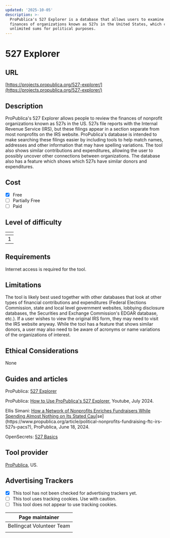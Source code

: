 ```yaml
---
updated: '2025-10-05'
description: >-
  ProPublica's 527 Explorer is a database that allows users to examine the
  finances of organizations known as 527s in the United States, which can raise
  unlimited sums for political purposes.
---
```


# 527 Explorer

## URL

[https://projects.propublica.org/527-explorer/](https://projects.propublica.org/527-explorer/)

## Description

ProPublica's 527 Explorer allows people to review the finances of nonprofit organizations known as 527s in the US. 527s file reports with the Internal Revenue Service (IRS), but these filings appear in a section separate from most nonprofits on the IRS website. ProPublica's database is intended to make searching these filings easier by including tools to help match names, addresses and other information that may have spelling variations. The tool also shows similar contributions and expenditures, allowing the user to possibly uncover other connections between organizations. The database also has a feature which shows which 527s have similar donors and expenditures.

## Cost

* [x] Free
* [ ] Partially Free
* [ ] Paid

## Level of difficulty

<table><thead><tr><th data-type="rating" data-max="5"></th></tr></thead><tbody><tr><td>1</td></tr></tbody></table>

## Requirements

Internet access is required for the tool.

## Limitations

The tool is likely best used together with other databases that look at other types of financial contributions and expenditures (Federal Elections Commission, state and local level government websites, lobbying disclosure databases, the Securities and Exchange Commission's EDGAR database, etc.). If a user wishes to view the original IRS form, they may need to visit the IRS website anyway. While the tool has a feature that shows similar donors, a user may also need to be aware of acronyms or name variations of the organizations of interest.

## Ethical Considerations

None

## Guides and articles

ProPublica: [527 Explorer](https://projects.propublica.org/527-explorer/)

ProPublica: [How to Use ProPublica's 527 Explorer](https://www.youtube.com/watch?v=AOeMZUjVxtU), Youtube, July 2024.

Ellis Simani: [How a Network of Nonprofits Enriches Fundraisers While Spending Almost Nothing on Its Stated Cau](https://www.propublica.org/article/political-nonprofits-fundraising-ftc-irs-527s-pacs?)[se](https://www.propublica.org/article/political-nonprofits-fundraising-ftc-irs-527s-pacs?), ProPublica, June 18, 2024.

OpenSecrets: [527 Basics](https://www.opensecrets.org/527s/basics.php)

## Tool provider

[ProPublica](https://www.propublica.org/about/), US.

## Advertising Trackers

* [x] This tool has not been checked for advertising trackers yet.
* [ ] This tool uses tracking cookies. Use with caution.
* [ ] This tool does not appear to use tracking cookies.

| Page maintainer           |
| ------------------------- |
| Bellingcat Volunteer Team |
|                           |
